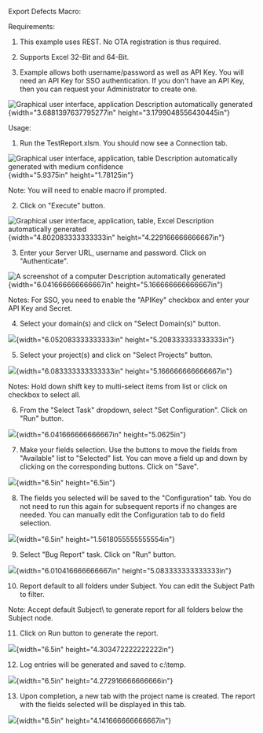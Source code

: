 Export Defects Macro:

Requirements:

1.  This example uses REST. No OTA registration is thus required.

2.  Supports Excel 32-Bit and 64-Bit.

3.  Example allows both username/password as well as API Key. You will
    need an API Key for SSO authentication. If you don't have an API
    Key, then you can request your Administrator to create one.

![Graphical user interface, application Description automatically
generated](./media/media/image1.png){width="3.6881397637795277in"
height="3.1799048556430445in"}

Usage:

1.  Run the TestReport.xlsm. You should now see a Connection tab.

![Graphical user interface, application, table Description automatically
generated with medium
confidence](./media/media/image2.png){width="5.9375in"
height="1.78125in"}

Note: You will need to enable macro if prompted.

2.  Click on "Execute" button.

![Graphical user interface, application, table, Excel Description
automatically
generated](./media/media/image3.png){width="4.802083333333333in"
height="4.229166666666667in"}

3.  Enter your Server URL, username and password. Click on
    "Authenticate".

![A screenshot of a computer Description automatically
generated](./media/media/image4.png){width="6.041666666666667in"
height="5.166666666666667in"}

Notes: For SSO, you need to enable the "APIKey" checkbox and enter your
API Key and Secret.

4.  Select your domain(s) and click on "Select Domain(s)" button.

![](./media/media/image5.png){width="6.052083333333333in"
height="5.208333333333333in"}

5.  Select your project(s) and click on "Select Projects" button.

![](./media/media/image6.png){width="6.083333333333333in"
height="5.166666666666667in"}

Notes: Hold down shift key to multi-select items from list or click on
checkbox to select all.

6.  From the "Select Task" dropdown, select "Set Configuration". Click
    on "Run" button.

![](./media/media/image7.png){width="6.041666666666667in"
height="5.0625in"}

7.  Make your fields selection. Use the buttons to move the fields from
    "Available" list to "Selected" list. You can move a field up and
    down by clicking on the corresponding buttons. Click on "Save".

![](./media/media/image8.png){width="6.5in" height="6.5in"}

8.  The fields you selected will be saved to the "Configuration" tab.
    You do not need to run this again for subsequent reports if no
    changes are needed. You can manually edit the Configuration tab to
    do field selection.

![](./media/media/image9.png){width="6.5in"
height="1.5618055555555554in"}

9.  Select "Bug Report" task. Click on "Run" button.

![](./media/media/image10.png){width="6.010416666666667in"
height="5.083333333333333in"}

10. Report default to all folders under Subject. You can edit the
    Subject Path to filter.

Note: Accept default Subject\\ to generate report for all folders below
the Subject node.

11. Click on Run button to generate the report.

![](./media/media/image11.png){width="6.5in"
height="4.303472222222222in"}

12. Log entries will be generated and saved to c:\\temp.

![](./media/media/image12.png){width="6.5in"
height="4.272916666666666in"}

13. Upon completion, a new tab with the project name is created. The
    report with the fields selected will be displayed in this tab.

![](./media/media/image13.png){width="6.5in"
height="4.141666666666667in"}
